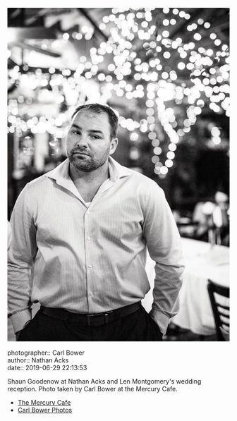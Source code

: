 ![Shaun Goodenow at Nathan Acks and Len Montgomery's wedding reception](assets/2019-06-29-set-4-the-dance-78.webp)

photographer:: Carl Bower  
author:: Nathan Acks  
date:: 2019-06-29 22:13:53

Shaun Goodenow at Nathan Acks and Len Montgomery's wedding reception. Photo taken by Carl Bower at the Mercury Cafe.

* [The Mercury Cafe](http://mercurycafe.com)
* [Carl Bower Photos](https://carlbowerphotos.com)
